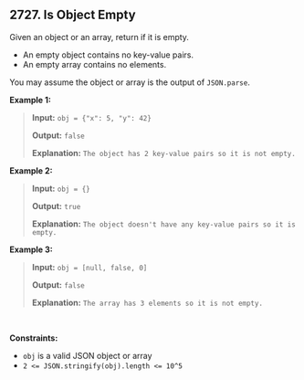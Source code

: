 ## 2727. Is Object Empty

Given an object or an array, return if it is empty.

- An empty object contains no key-value pairs.
- An empty array contains no elements.

You may assume the object or array is the output of `JSON.parse`.

**Example 1:**

> **Input:** `obj = {"x": 5, "y": 42}`
>
> **Output:** `false`
>
> **Explanation:** `The object has 2 key-value pairs so it is not empty.`

**Example 2:**

> **Input:** `obj = {}`
>
> **Output:** `true`
>
> **Explanation:** `The object doesn't have any key-value pairs so it is empty.`

**Example 3:**

> **Input:** `obj = [null, false, 0]`
>
> **Output:** `false`
>
> **Explanation:** `The array has 3 elements so it is not empty.`

<br>

**Constraints:**

- `obj` is a valid JSON object or array
- `2 <= JSON.stringify(obj).length <= 10^5`

